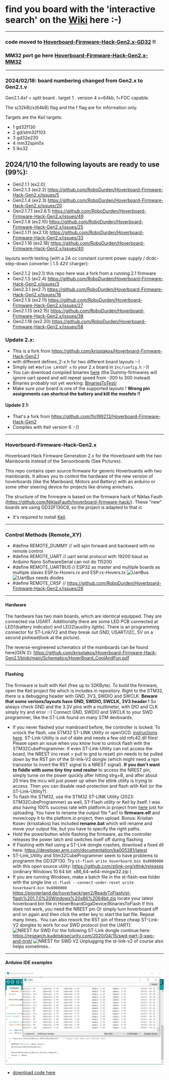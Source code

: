 # find you board with the 'interactive search' on the [Wiki](https://github.com/RoboDurden/Hoverboard-Firmware-Hack-Gen2.x/wiki) here :-)

***

### code moved to [Hoverboard-Firmware-Hack-Gen2.x-GD32](https://github.com/RoboDurden/Hoverboard-Firmware-Hack-Gen2.x-GD32) !!
### MM32 port go here [Hoverboard-Firmware-Hack-Gen2.x-MM32](https://github.com/AILIFE4798/Hoverboard-Firmware-Hack-Gen2.x-MM32)

***

### 2024/02/18: board numbering changed from Gen2.x to Gen2.t.v
Gen2.1.4xf = split board . target 1 . version 4 x=64kb, f=FOC capable.

The s(32kB)/x(64kB) flag and the f flag are for information only.

Targets are the Keil targets:
- 1 gd32f130 
- 2 gd/stm32f103 
- 3 gd32e230 
- 4 mm32spin0x 
- 5 lks32

## 2024/1/10 the following layouts are ready to use (99%):

- Gen2.1.1 (ex2.0)
- Gen2.1.3 (ex2.2) https://github.com/RoboDurden/Hoverboard-Firmware-Hack-Gen2.x/issues/5
- Gen2.1.4 (ex2.3) https://github.com/RoboDurden/Hoverboard-Firmware-Hack-Gen2.x/issues/20
- Gen2.1.7.1 (ex2.6.1) https://github.com/RoboDurden/Hoverboard-Firmware-Hack-Gen2.x/issues/49
- Gen2.1.8 (ex2.10) https://github.com/RoboDurden/Hoverboard-Firmware-Hack-Gen2.x/issues/25
- Gen2.1.11 (ex2.13) https://github.com/RoboDurden/Hoverboard-Firmware-Hack-Gen2.x/issues/33
- Gen2.1.16 (ex2.18) https://github.com/RoboDurden/Hoverboard-Firmware-Hack-Gen2.x/issues/40

layouts worth testing (with a 2A cc constant current power supply / dcdc-step-down converter | 1.5 42V charger):

- Gen2.1.2 (ex2.1) this repo here was a fork from a running 2.1 firmware
- Gen2.1.5 (ex2.4) https://github.com/RoboDurden/Hoverboard-Firmware-Hack-Gen2.x/issues/3
- Gen2.3.1 (ex2.7) https://github.com/RoboDurden/Hoverboard-Firmware-Hack-Gen2.x/issues/16
- Gen2.1.9 (ex2.11) https://github.com/RoboDurden/Hoverboard-Firmware-Hack-Gen2.x/issues/27
- Gen2.1.13 (ex2.15) https://github.com/RoboDurden/Hoverboard-Firmware-Hack-Gen2.x/issues/38
- Gen2.1.18 (ex2.20) https://github.com/RoboDurden/Hoverboard-Firmware-Hack-Gen2.x/issues/58
  
### Update 2.x:
- This is a fork from https://github.com/krisstakos/Hoverboard-Firmware-Hack-Gen2.1
- with different defines_2-x.h for two different board layouts :-) 
- Simply set `#define LAYOUT x` to your 2.x board in `Inc/config.h` :-))
- You can download compiled binaries [here](BinariesReadyToFlash/) (the Dummy-firmwares will ignore uart speed and will repeat speed from -300 to 300 instead)
- Binaries probably not yet working: [BinariesToTest/](BinariesToTest/)
- Make sure your board is one of the supported layouts ! **Wrong pin assignments can shortcut the battery and kill the mosfets !!**


#### Update 2.1:
- That's a fork from https://github.com/flo199213/Hoverboard-Firmware-Hack-Gen2
- Compiles with Keil version 6 :-))


---

### Hoverboard-Firmware-Hack-Gen2.x

Hoverboard Hack Firmware Generation 2.x for the Hoverboard with the two Mainboards instead of the Sensorboards (See Pictures).

This repo contains open source firmware for generic Hoverboards with two mainboards. It allows you to control the hardware of the new version of hoverboards (like the Mainboard, Motors and Battery) with an arduino or some other steering device for projects like driving armchairs.

The structure of the firmware is based on the firmware hack of Niklas Fauth (https://github.com/NiklasFauth/hoverboard-firmware-hack/). These "new" boards are using GD32F130C6, so the project is adapted to that ic

- It's required to install [Keil](https://www.keil.com/download/product/).

---

### Control Methods (Remote_XY)

- #define REMOTE_DUMMY  // will spin forward and backward with no remote control
- #define REMOTE_UART    // uart serial protocol with 19200 baud as Arduino Nano SoftwareSerial can not do 115200
- #define REMOTE_UARTBUS	// ESP32 as master and multiple boards as multiple slaves ESP.tx-Hovers.rx and ESP.rx-Hovers.tx
  ![UartBus](https://raw.githubusercontent.com/RoboDurden/Hoverboard-Firmware-Hack-Gen2.x/main/Overview/UartBus.jpg)
  ![UartBus needs diodes](https://raw.githubusercontent.com/RoboDurden/Hoverboard-Firmware-Hack-Gen2.x/main/Overview/UartBus_needs_Schottky_diodes.jpg)  
- #define REMOTE_CRSF		// https://github.com/RoboDurden/Hoverboard-Firmware-Hack-Gen2.x/issues/26

---

#### Hardware

The hardware has two main boards, which are identical equipped. They are connected via USART. Additionally there are some LED PCB connected at LED1(battery indicator) and LED2(auxiliry lights). There is an programming connector for ST-Link/V2 and they break out GND, USART/I2C, 5V on a second pinhead(look at the picture).

The reverse-engineered schematics of the mainboards can be found here(GEN 2):
https://github.com/krisstakos/Hoverboard-Firmware-Hack-Gen2.1/blob/main/Schematics/HoverBoard_CoolAndFun.pdf


---

#### Flashing
The firmware is built with Keil (free up to 32KByte). To build the firmware, open the Keil project file which is includes in repository. Right to the STM32, there is a debugging header with GND, 3V3, SWDIO and SWCLK. 
**Beware that some verions/layouts have  GND, SWDIO, SWCLK, 3V3 header !** So always check GND and the 3.3V pins with a multimeter, with DIO and CLK simply try and error :-)
Connect GND, SWDIO and SWCLK to your SWD programmer, like the ST-Link found on many STM devboards.

- If you never flashed your mainboard before, the controller is locked. To unlock the flash, use STM32 ST-LINK Utility or openOCD. [instructions here](https://github.com/EFeru/hoverboard-firmware-hack-FOC/wiki/How-to-Unlock-MCU-flash).
ST-Link-Utility is out of date and needs a few old mfc42.dll files! Please open an issue when you know how to unlock flash with the STM32CubeProgrammer.
If even ST-Link-Utility can not access the board, the NREST (no reset = pull to gnd to reset) pin needs to be pulled down by the RST pin of the St-link-V2 dongle (which might need a npn transistor to invert the RST signal to a NREST signal).
**If you don't want to fiddle with some tiny tiny smd resitor** to access the NREST pin, simply turne on the power quickly after hitting strg+B, and after about 20 tries the mcu will just power up when the stlink utility is trying to access. Then you can disable read-protection and flash with Keil (or the ST-Link-Utility?).
- To flash the STM32, use the STM32 ST-LINK Utility (2023: STM32CubeProgrammer) as well, ST-Flash utility or Keil by itself. I was also having 100% success rate with platform.io project from [here](https://github.com/EFeru/hoverboard-sideboard-hack-GD) just for uploading. You have to rename the output file *.axf to **firmware.elf** and move/copy it to the platform.io project, then upload. 
Bonus: Kristian Kosev (krisstakos) has  included **rename.bat** which will rename and move your output file, but you have to specify the right paths.
- Hold the powerbutton while flashing the firmware, as the controller releases the power latch and switches itself off during flashing
- If Flashing with Keil using a ST-Link dongle crashes, download a fixed dll here: https://developer.arm.com/documentation/ka005381/latest
- ST-Link_Utility and Stm32CubeProgrammer seem to have problems to programm the GD32F130. Try ` st-flash write hoverboard.bin 0x8000000 ` with this open source utility: https://github.com/stlink-org/stlink/releases (ordinary Windows 10 64 bit: x86_64-w64-mingw32.zip )
- If you are running Windows, make a batch file in the st-flash-exe folder with the single line `st-flash --connect-under-reset write hoverboard.bin 0x8000000`
https://pionierland.de/hoverhack/gen2/ReadyToFlash/st-flash%201.7.0%20Windows%20x86%2064bit.zip
locate your latest hoverboard.bin file in HoverBoardGigaDevice/BinariesToFlash
If this does not work, you need the NREST pin Or simply turn hoverboard off and on again and then click the enter key to start the bat file. Repeat many times..
You can also rework the RST pin of these cheap ST-Link-V2 dongles to work for our SWD protocol (not the UART):
![NREST for SWD](https://raw.githubusercontent.com/RoboDurden/Hoverboard-Firmware-Hack-Gen2.x/main/Overview/NREST_for_SWD.jpg)
For the following ST-Link dongle continue here: https://research.kudelskisecurity.com/2020/04/15/swd-part-3-swo-and-nrst/
![NREST for SWD V2](https://raw.githubusercontent.com/RoboDurden/Hoverboard-Firmware-Hack-Gen2.x/main/Overview/NREST_for_SWD_V2.jpg)
Unplugging the st-link-v2 of course also helps sometimes..

---

#### Arduino IDE examples

![screenshot ](Arduino%20Examples/screenshot_TestSpeed.jpg)
- [download code here](Arduino%20Examples/)

